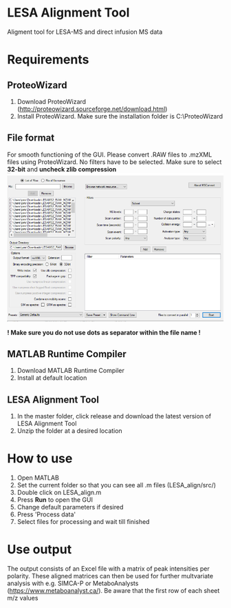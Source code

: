 # LESA Alignment Tool
Aligment tool for LESA-MS and direct infusion MS data

# Requirements

## ProteoWizard
1. Download ProteoWizard (http://proteowizard.sourceforge.net/download.html)
2. Install ProteoWizard. Make sure the installation folder is C:\ProteoWizard

## File format
For smooth functioning of the GUI. Please convert .RAW files to .mzXML files using ProteoWizard. No filters have to be selected. Make sure to select **32-bit** and **uncheck zlib compression**
![alt text](https://github.com/jorismeurs/LESA_align/blob/master/images/proteowizard.png)

**! Make sure you do not use dots as separator within the file name !**

## MATLAB Runtime Compiler
1. Download MATLAB Runtime Compiler
2. Install at default location

## LESA Alignment Tool
1. In the master folder, click release and download the latest version of LESA Alignment Tool
2. Unzip the folder at a desired location

# How to use
1. Open MATLAB
2. Set the current folder so that you can see all .m files (LESA_align/src/)
3. Double click on LESA_align.m
4. Press **Run** to open the GUI
5. Change default parameters if desired
6. Press 'Process data'
7. Select files for processing and wait till finished

# Use output
The output consists of an Excel file with a matrix of peak intensities per polarity. These aligned matrices can then be used for further multvariate analysis with e.g. SIMCA-P or MetaboAnalysts (https://www.metaboanalyst.ca/). Be aware that the first row of each sheet m/z values
